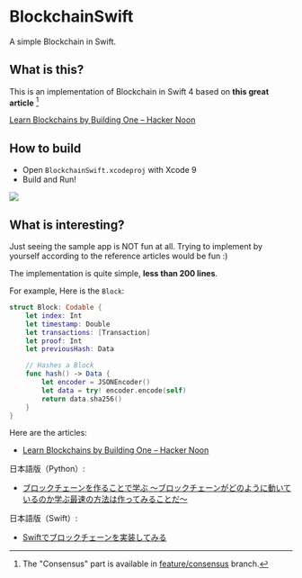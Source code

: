 # BlockchainSwift

A simple Blockchain in Swift.

## What is this?

This is an implementation of Blockchain in Swift 4 based on **this great article** [^consensus]

[Learn Blockchains by Building One – Hacker Noon](https://hackernoon.com/learn-blockchains-by-building-one-117428612f46)

[^consensus]: The "Consensus" part is available in [feature/consensus](https://github.com/shu223/BlockchainSwift/tree/feature/consensus) branch.

## How to build

- Open `BlockchainSwift.xcodeproj` with Xcode 9
- Build and Run!

![](blockchainsample.gif)

## What is interesting?

Just seeing the sample app is NOT fun at all. Trying to implement by yourself according to the reference articles would be fun :)

The implementation is quite simple, **less than 200 lines**.

For example, Here is the `Block`:

```swift:Block.swift
struct Block: Codable {
    let index: Int
    let timestamp: Double
    let transactions: [Transaction]
    let proof: Int
    let previousHash: Data

    // Hashes a Block
    func hash() -> Data {
        let encoder = JSONEncoder()
        let data = try! encoder.encode(self)
        return data.sha256()
    }
}
```

Here are the articles:

- [Learn Blockchains by Building One – Hacker Noon](https://hackernoon.com/learn-blockchains-by-building-one-117428612f46)


日本語版（Python）:

- [ブロックチェーンを作ることで学ぶ 〜ブロックチェーンがどのように動いているのか学ぶ最速の方法は作ってみることだ〜](https://qiita.com/hidehiro98/items/841ece65d896aeaa8a2a)

日本語版（Swift）:

- [Swiftでブロックチェーンを実装してみる](https://qiita.com/shu223/items/ebe59325f36fbf25e3d6)

